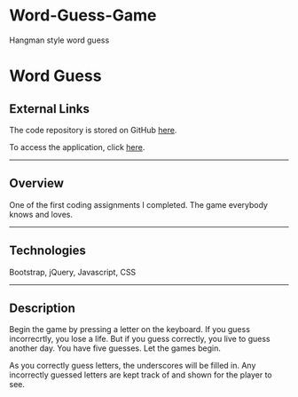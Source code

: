 # Word-Guess-Game
Hangman style word guess
# Word Guess

## External Links

The code repository is stored on GitHub [here](https://github.com/Rrmurrent/Word-Guess-Game).

To access the application, click [here](https://rrmurrent.github.io/Word-Guess-Game/).

---

## Overview

One of the first coding assignments I completed. The game everybody knows and loves. 

---

## Technologies

Bootstrap, jQuery, Javascript, CSS

---

## Description

Begin the game by pressing a letter on the keyboard. If you guess incorrecrtly, you lose a life. But if you guess correctly, you live to guess another day. You have five guesses. Let the games begin. 


As you correctly guess letters, the underscores will be filled in. Any incorrectly guessed letters are kept track of and shown for the player to see. 

